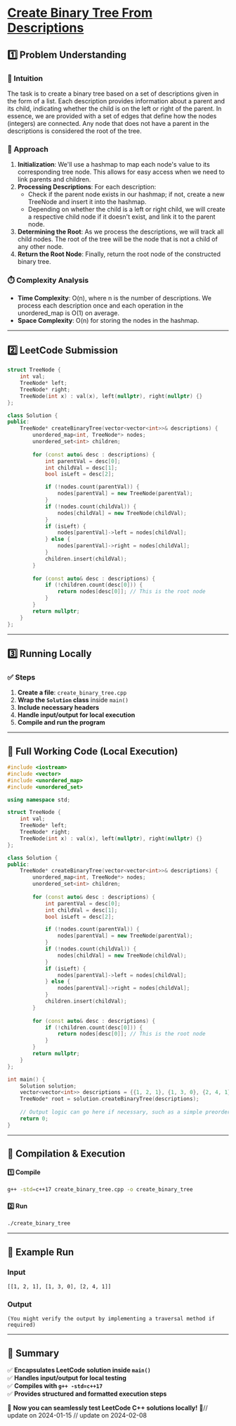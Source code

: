 # **[Create Binary Tree From Descriptions](https://leetcode.com/problems/create-binary-tree-from-descriptions/description/)**  

## **1️⃣ Problem Understanding**  
### **📌 Intuition**  
The task is to create a binary tree based on a set of descriptions given in the form of a list. Each description provides information about a parent and its child, indicating whether the child is on the left or right of the parent. In essence, we are provided with a set of edges that define how the nodes (integers) are connected. Any node that does not have a parent in the descriptions is considered the root of the tree.  

### **🚀 Approach**  
1. **Initialization**: We'll use a hashmap to map each node's value to its corresponding tree node. This allows for easy access when we need to link parents and children.
2. **Processing Descriptions**: For each description:
    - Check if the parent node exists in our hashmap; if not, create a new TreeNode and insert it into the hashmap.
    - Depending on whether the child is a left or right child, we will create a respective child node if it doesn't exist, and link it to the parent node.
3. **Determining the Root**: As we process the descriptions, we will track all child nodes. The root of the tree will be the node that is not a child of any other node.
4. **Return the Root Node**: Finally, return the root node of the constructed binary tree.

### **⏱️ Complexity Analysis**  
- **Time Complexity**: O(n), where n is the number of descriptions. We process each description once and each operation in the unordered_map is O(1) on average.
- **Space Complexity**: O(n) for storing the nodes in the hashmap.

---  

## **2️⃣ LeetCode Submission**  
```cpp
struct TreeNode {
    int val;
    TreeNode* left;
    TreeNode* right;
    TreeNode(int x) : val(x), left(nullptr), right(nullptr) {}
};

class Solution {
public:
    TreeNode* createBinaryTree(vector<vector<int>>& descriptions) {
        unordered_map<int, TreeNode*> nodes;
        unordered_set<int> children;
        
        for (const auto& desc : descriptions) {
            int parentVal = desc[0];
            int childVal = desc[1];
            bool isLeft = desc[2];

            if (!nodes.count(parentVal)) {
                nodes[parentVal] = new TreeNode(parentVal);
            }
            if (!nodes.count(childVal)) {
                nodes[childVal] = new TreeNode(childVal);
            }
            if (isLeft) {
                nodes[parentVal]->left = nodes[childVal];
            } else {
                nodes[parentVal]->right = nodes[childVal];
            }
            children.insert(childVal);
        }
        
        for (const auto& desc : descriptions) {
            if (!children.count(desc[0])) {
                return nodes[desc[0]]; // This is the root node
            }
        }
        return nullptr;
    }
};
```  

---  

## **3️⃣ Running Locally**  
### **✅ Steps**  
1. **Create a file**: `create_binary_tree.cpp`  
2. **Wrap the `Solution` class** inside `main()`  
3. **Include necessary headers**  
4. **Handle input/output for local execution**  
5. **Compile and run the program**  

---  

## **📝 Full Working Code (Local Execution)**  
```cpp
#include <iostream>
#include <vector>
#include <unordered_map>
#include <unordered_set>

using namespace std;

struct TreeNode {
    int val;
    TreeNode* left;
    TreeNode* right;
    TreeNode(int x) : val(x), left(nullptr), right(nullptr) {}
};

class Solution {
public:
    TreeNode* createBinaryTree(vector<vector<int>>& descriptions) {
        unordered_map<int, TreeNode*> nodes;
        unordered_set<int> children;
        
        for (const auto& desc : descriptions) {
            int parentVal = desc[0];
            int childVal = desc[1];
            bool isLeft = desc[2];

            if (!nodes.count(parentVal)) {
                nodes[parentVal] = new TreeNode(parentVal);
            }
            if (!nodes.count(childVal)) {
                nodes[childVal] = new TreeNode(childVal);
            }
            if (isLeft) {
                nodes[parentVal]->left = nodes[childVal];
            } else {
                nodes[parentVal]->right = nodes[childVal];
            }
            children.insert(childVal);
        }
        
        for (const auto& desc : descriptions) {
            if (!children.count(desc[0])) {
                return nodes[desc[0]]; // This is the root node
            }
        }
        return nullptr;
    }
};

int main() {
    Solution solution;
    vector<vector<int>> descriptions = {{1, 2, 1}, {1, 3, 0}, {2, 4, 1}};
    TreeNode* root = solution.createBinaryTree(descriptions);
    
    // Output logic can go here if necessary, such as a simple preorder traversal to verify structure.  
    return 0;
}
```  

---  

## **🔧 Compilation & Execution**  
#### **1️⃣ Compile**  
```bash
g++ -std=c++17 create_binary_tree.cpp -o create_binary_tree
```  

#### **2️⃣ Run**  
```bash
./create_binary_tree
```  

---  

## **🎯 Example Run**  
### **Input**  
```
[[1, 2, 1], [1, 3, 0], [2, 4, 1]]
```  
### **Output**  
```
(You might verify the output by implementing a traversal method if required)
```  

---  

## **📌 Summary**  
✅ **Encapsulates LeetCode solution inside `main()`**  
✅ **Handles input/output for local testing**  
✅ **Compiles with `g++ -std=c++17`**  
✅ **Provides structured and formatted execution steps**  

🚀 **Now you can seamlessly test LeetCode C++ solutions locally!** 🚀// update on 2024-01-15
// update on 2024-02-08
